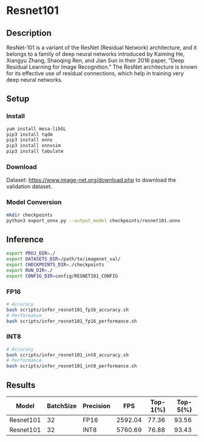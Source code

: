 # Resnet101

## Description
ResNet-101 is a variant of the ResNet (Residual Network) architecture, and it belongs to a family of deep neural networks introduced by Kaiming He, Xiangyu Zhang, Shaoqing Ren, and Jian Sun in their 2016 paper, "Deep Residual Learning for Image Recognition." The ResNet architecture is known for its effective use of residual connections, which help in training very deep neural networks.
## Setup

### Install
```bash
yum install mesa-libGL
pip3 install tqdm
pip3 install onnx
pip3 install onnxsim
pip3 install tabulate
```

### Download
Dataset: <https://www.image-net.org/download.php> to download the validation dataset.

### Model Conversion
```bash
mkdir checkpoints
python3 export_onnx.py --output_model checkpoints/resnet101.onnx
```

## Inference
```bash
export PROJ_DIR=./
export DATASETS_DIR=/path/to/imagenet_val/
export CHECKPOINTS_DIR=./checkpoints
export RUN_DIR=./
export CONFIG_DIR=config/RESNET101_CONFIG
```
### FP16

```bash
# Accuracy
bash scripts/infer_resnet101_fp16_accuracy.sh
# Performance
bash scripts/infer_resnet101_fp16_performance.sh
```

### INT8

```bash
# Accuracy
bash scripts/infer_resnet101_int8_accuracy.sh
# Performance
bash scripts/infer_resnet101_int8_performance.sh
```

## Results 
Model     |BatchSize  |Precision |FPS      |Top-1(%)  |Top-5(%)
----------|-----------|----------|---------|----------|--------
Resnet101 |    32     |   FP16   | 2592.04 |  77.36   | 93.56
Resnet101 |    32     |   INT8   | 5760.69 |  76.88   | 93.43

